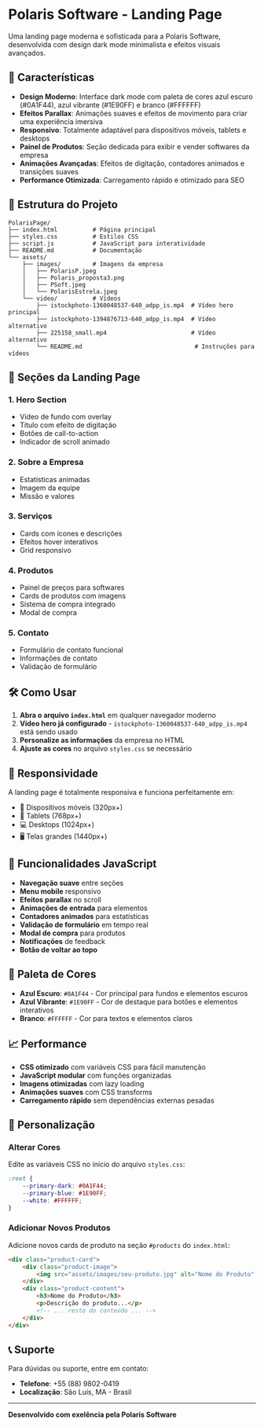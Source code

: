 # Polaris Software - Landing Page

Uma landing page moderna e sofisticada para a Polaris Software, desenvolvida com design dark mode minimalista e efeitos visuais avançados.

## 🚀 Características

- **Design Moderno**: Interface dark mode com paleta de cores azul escuro (#0A1F44), azul vibrante (#1E90FF) e branco (#FFFFFF)
- **Efeitos Parallax**: Animações suaves e efeitos de movimento para criar uma experiência imersiva
- **Responsivo**: Totalmente adaptável para dispositivos móveis, tablets e desktops
- **Painel de Produtos**: Seção dedicada para exibir e vender softwares da empresa
- **Animações Avançadas**: Efeitos de digitação, contadores animados e transições suaves
- **Performance Otimizada**: Carregamento rápido e otimizado para SEO

## 📁 Estrutura do Projeto

```
PolarisPage/
├── index.html          # Página principal
├── styles.css          # Estilos CSS
├── script.js           # JavaScript para interatividade
├── README.md           # Documentação
└── assets/
    ├── images/         # Imagens da empresa
    │   ├── PolarisP.jpeg
    │   ├── Polaris_proposta3.png
    │   ├── PSoft.jpeg
    │   └── PolarisEstrela.jpeg
    └── video/          # Vídeos
        ├── istockphoto-1360048537-640_adpp_is.mp4  # Vídeo hero principal
        ├── istockphoto-1394876713-640_adpp_is.mp4  # Vídeo alternativo
        ├── 225158_small.mp4                        # Vídeo alternativo
        └── README.md                                # Instruções para vídeos
```

## 🎨 Seções da Landing Page

### 1. **Hero Section**
- Vídeo de fundo com overlay
- Título com efeito de digitação
- Botões de call-to-action
- Indicador de scroll animado

### 2. **Sobre a Empresa**
- Estatísticas animadas
- Imagem da equipe
- Missão e valores

### 3. **Serviços**
- Cards com ícones e descrições
- Efeitos hover interativos
- Grid responsivo

### 4. **Produtos**
- Painel de preços para softwares
- Cards de produtos com imagens
- Sistema de compra integrado
- Modal de compra

### 5. **Contato**
- Formulário de contato funcional
- Informações de contato
- Validação de formulário

## 🛠️ Como Usar

1. **Abra o arquivo `index.html`** em qualquer navegador moderno
2. **Vídeo hero já configurado** - `istockphoto-1360048537-640_adpp_is.mp4` está sendo usado
3. **Personalize as informações** da empresa no HTML
4. **Ajuste as cores** no arquivo `styles.css` se necessário

## 📱 Responsividade

A landing page é totalmente responsiva e funciona perfeitamente em:
- 📱 Dispositivos móveis (320px+)
- 📱 Tablets (768px+)
- 💻 Desktops (1024px+)
- 🖥️ Telas grandes (1440px+)

## 🎯 Funcionalidades JavaScript

- **Navegação suave** entre seções
- **Menu mobile** responsivo
- **Efeitos parallax** no scroll
- **Animações de entrada** para elementos
- **Contadores animados** para estatísticas
- **Validação de formulário** em tempo real
- **Modal de compra** para produtos
- **Notificações** de feedback
- **Botão de voltar ao topo**

## 🎨 Paleta de Cores

- **Azul Escuro**: `#0A1F44` - Cor principal para fundos e elementos escuros
- **Azul Vibrante**: `#1E90FF` - Cor de destaque para botões e elementos interativos
- **Branco**: `#FFFFFF` - Cor para textos e elementos claros

## 📈 Performance

- **CSS otimizado** com variáveis CSS para fácil manutenção
- **JavaScript modular** com funções organizadas
- **Imagens otimizadas** com lazy loading
- **Animações suaves** com CSS transforms
- **Carregamento rápido** sem dependências externas pesadas

## 🔧 Personalização

### Alterar Cores
Edite as variáveis CSS no início do arquivo `styles.css`:

```css
:root {
    --primary-dark: #0A1F44;
    --primary-blue: #1E90FF;
    --white: #FFFFFF;
}
```

### Adicionar Novos Produtos
Adicione novos cards de produto na seção `#products` do `index.html`:

```html
<div class="product-card">
    <div class="product-image">
        <img src="assets/images/seu-produto.jpg" alt="Nome do Produto" class="product-img">
    </div>
    <div class="product-content">
        <h3>Nome do Produto</h3>
        <p>Descrição do produto...</p>
        <!-- ... resto do conteúdo ... -->
    </div>
</div>
```

## 📞 Suporte

Para dúvidas ou suporte, entre em contato:
- **Telefone**: +55 (88) 9802-0419
- **Localização**: São Luís, MA - Brasil

---

**Desenvolvido com exelência pela Polaris Software**